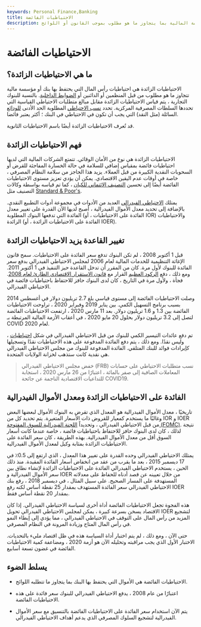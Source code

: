 ```yaml
---
keywords: Personal Finance,Banking
title: الاحتياطيات الفائضة
description: الاحتياطيات الفائضة هي احتياطيات رأس المال التي يحتفظ بها البنك أو المؤسسة المالية بما يتجاوز ما هو مطلوب بموجب القانون أو اللوائح.
---
```


# الاحتياطيات الفائضة
## ما هي الاحتياطيات الزائدة؟

الاحتياطيات الزائدة هي احتياطيات رأس المال التي يحتفظ بها بنك أو مؤسسة مالية تتجاوز ما هو مطلوب من قبل المنظمين أو الدائنين أو [الضوابط الداخلية](/internalcontrols). بالنسبة للبنوك التجارية ، يتم قياس الاحتياطيات الزائدة مقابل مبالغ متطلبات الاحتياطي القياسية التي تحددها السلطات المصرفية المركزية. تحدد [نسب الاحتياطي](/reserveratio) المطلوبة الحد الأدنى [للودائع](/deposit) السائلة (مثل النقد) التي يجب أن تكون في الاحتياطي في البنك ؛ أكثر يعتبر فائضا.

قد تُعرف الاحتياطيات الزائدة أيضًا باسم الاحتياطيات الثانوية.

## فهم الاحتياطيات الزائدة

الاحتياطيات الزائدة هي نوع من الأمان الوقائي. تتمتع الشركات المالية التي لديها احتياطيات فائضة بمقياس إضافي للسلامة في حالة الخسارة المفاجئة للقرض أو السحوبات النقدية الكبيرة من قبل العملاء. يزيد هذا الحاجز من سلامة النظام المصرفي ، خاصة في أوقات عدم اليقين الاقتصادي. يمكن أن يؤدي تعزيز مستوى الاحتياطيات الفائضة أيضًا إلى تحسين [التصنيف الائتماني للكيان](/creditrating) ، كما تم قياسه بواسطة وكالات التصنيف مثل [Standard & Poor's](/sp).

يمتلك [الاحتياطي الفيدرالي](/federalreservebank) العديد من الأدوات في مجموعة أدوات التطبيع النقدي. بالإضافة إلى تحديد معدل الأموال الفيدرالية ، أصبح لديها الآن القدرة على تغيير معدل الفائدة التي تدفعها البنوك المطلوبة (الفائدة على الاحتياطيات ، أو IOR) والاحتياطيات الزائدة (الفائدة على الاحتياطيات الزائدة ، أو IOER).

## تغيير القاعدة يزيد الاحتياطيات الزائدة

قبل 1 أكتوبر 2008 ، لم تكن البنوك تدفع سعر الفائدة على الاحتياطيات. سمح قانون الإغاثة التنظيمية للخدمات المالية لعام 2006 لمجلس الاحتياطي الفيدرالي بدفع سعر الفائدة للبنوك لأول مرة. كان من المقرر أن تدخل القاعدة حيز التنفيذ في 1 أكتوبر 2011. ومع ذلك ، دفع [الركود العظيم](/great-recession) القرار مع [قانون الاستقرار الاقتصادي الطارئ لعام 2008](/emergency-economic-stability-act). فجأة ، ولأول مرة في التاريخ ، كان لدى البنوك حافز للاحتفاظ باحتياطيات فائضة في الاحتياطي الفيدرالي.

وصلت الاحتياطيات الفائضة إلى مستوى قياسي بلغ 2.7 تريليون دولار في أغسطس 2014 بسبب برنامج التسهيل الكمي. بين يناير 2019 وفبراير 2020 ، تراوحت الاحتياطيات الفائضة بين 1.3 و 1.6 تريليون دولار. بعد 11 مارس 2020 ، ارتفعت الاحتياطيات الفائضة لتصل إلى 3.2 تريليون دولار بحلول 20 مايو 2020 ، في أعقاب الأزمة المالية المرتبطة بـ COVID لعام 2020.

تم دفع عائدات التيسير الكمي للبنوك من قبل الاحتياطي الفيدرالي في شكل [احتياطيات](/bank-reserve) ، وليس نقدًا. ومع ذلك ، يتم دفع الفائدة المدفوعة على هذه الاحتياطيات نقدًا وتسجيلها كإيرادات فوائد للبنك المتلقي. الفائدة المدفوعة للبنوك من مجلس الاحتياطي الفيدرالي هي نقدية كانت ستذهب لخزانة الولايات المتحدة.

> خفض مجلس الاحتياطي الفيدرالي (FRB) نسب متطلبات الاحتياطي على حسابات المعاملات الصافية إلى صفر بالمائة ، اعتبارًا من 26 مارس 2020 ، استجابة للتداعيات الاقتصادية الناجمة عن جائحة COVID19.

>

## الفائدة على الاحتياطيات الزائدة ومعدل الأموال الفيدرالية

تاريخيًا ، معدل الأموال الفيدرالية هو المعدل الذي تقرض به البنوك الأموال لبعضها البعض وغالبًا ما يستخدم كمعيار للقروض ذات الأسعار المتغيرة. يتم تحديد كل من IOR و IOER من قبل الاحتياطي الفيدرالي ، وتحديداً [اللجنة الفيدرالية للسوق المفتوحة (FOMC)](/fomc). نتيجة لذلك ، كان لدى البنوك حافز للاحتفاظ باحتياطيات فائضة ، خاصة عندما كانت أسعار السوق أقل من معدل الأموال الفيدرالية. بهذه الطريقة ، كان سعر الفائدة على الاحتياطيات الزائدة بمثابة وكيل لمعدل الأموال الفيدرالية.

يمتلك الاحتياطي الفيدرالي وحده القدرة على تغيير هذا المعدل ، الذي ارتفع إلى 0.5٪ في 17 ديسمبر 2015 ، بعد ما يقرب من عقد من انخفاض أسعار الفائدة المقيدة. منذ ذلك الحين ، يستخدم الاحتياطي الفيدرالي الفائدة على الاحتياطيات الزائدة لإنشاء نطاق بين سعر الأموال الفيدرالية و IOER من خلال تعيينه عن قصد أدناه للحفاظ على معدلاته المستهدفة على المسار الصحيح. على سبيل المثال ، في ديسمبر 2018 ، رفع بنك الاحتياطي الفيدرالي سعر الفائدة المستهدف بمقدار 25 نقطة أساس لكنه رفع IOER بمقدار 20 نقطة أساس فقط.

هذه الفجوة تجعل الاحتياطيات الفائضة أداة أخرى لسياسة الاحتياطي الفيدرالي. إذا كان الاقتصاد يسخن بسرعة كبيرة ، يمكن لمجلس الاحتياطي الفيدرالي تحويل IOER لتشجيع المزيد من رأس المال على التوقف في الاحتياطي الفيدرالي ، مما يؤدي إلى إبطاء النمو في رأس المال المتاح وزيادة المرونة في النظام المصرفي.

حتى الآن ، ومع ذلك ، لم يتم اختبار أداة السياسة هذه في ظل اقتصاد مليء بالتحديات. الاختبار الأول الذي يجب مراقبته وتحليله الآن هو أزمة 2020 ، ومضاعفة كمية الاحتياطيات الفائضة في غضون تسعة أسابيع.

## يسلط الضوء

- الاحتياطيات الفائضة هي الأموال التي يحتفظ بها البنك بما يتجاوز ما تتطلبه اللوائح.

- اعتبارًا من عام 2008 ، يدفع الاحتياطي الفيدرالي للبنوك سعر فائدة على هذه الاحتياطيات الفائضة.

- يتم الآن استخدام سعر الفائدة على الاحتياطيات الفائضة بالتنسيق مع سعر الأموال الفيدرالية لتشجيع السلوك المصرفي الذي يدعم أهداف الاحتياطي الفيدرالي.


